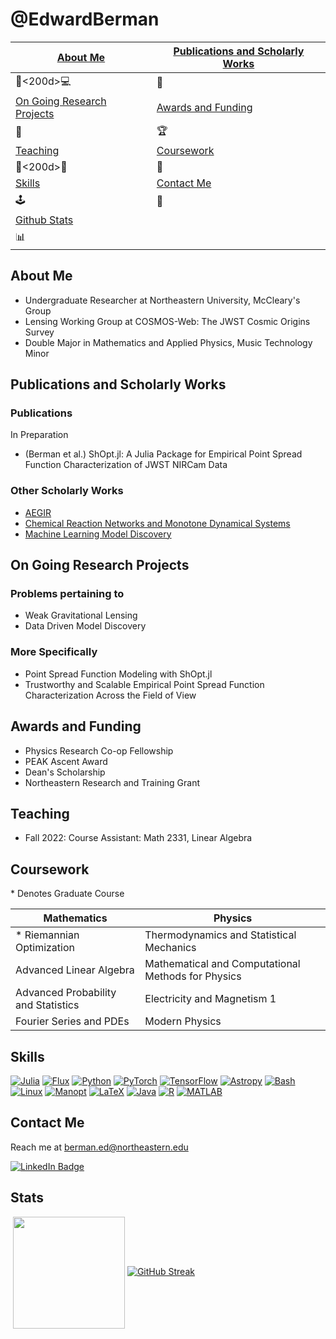 # @EdwardBerman

| [About Me](#about-me)               | [Publications and Scholarly Works](#publications-and-scholarly-works)  |
|------------------------------------|------------------------------------|
|👨<200d>💻                            | 📘                                 |
| [On Going Research Projects](#on-going-research-projects)  | [Awards and Funding](#awards-and-funding)  |
|🔭                                                          | 🏆                                       |
| [Teaching](#teaching)               | [Coursework](#coursework)            |
|👨<200d>🏫                           | 🏫                                 |
| [Skills](#skills)                  | [Contact Me](#contact-me)            |
|🕹                                 | 💌                                 |
| [Github Stats](#stats)              |
|📊                                 |


## About Me
+ Undergraduate Researcher at Northeastern University, McCleary's Group
+ Lensing Working Group at COSMOS-Web: The JWST Cosmic Origins Survey
+ Double Major in Mathematics and Applied Physics, Music Technology Minor

## Publications and Scholarly Works 

### Publications
In Preparation
+ (Berman et al.) ShOpt.jl: A Julia Package for Empirical Point Spread Function Characterization of JWST NIRCam Data


### Other Scholarly Works
+ [AEGIR](rascal-AEGIR.pdf)
+ [Chemical Reaction Networks and Monotone Dynamical Systems](REU.pdf)
+ [Machine Learning Model Discovery](mlpde.pdf)

## On Going Research Projects
### Problems pertaining to 
+ Weak Gravitational Lensing
+ Data Driven Model Discovery

### More Specifically
+  Point Spread Function Modeling with ShOpt.jl
+  Trustworthy and Scalable Empirical Point Spread Function Characterization Across the Field of View  

## Awards and Funding
+ Physics Research Co-op Fellowship 
+ PEAK Ascent Award 
+ Dean's Scholarship 
+ Northeastern Research and Training Grant 

## Teaching
+ Fall 2022: Course Assistant: Math 2331, Linear Algebra

## Coursework

\* Denotes Graduate Course

| Mathematics                           | Physics                                            |
|---------------------------------------|----------------------------------------------------|
| \* Riemannian Optimization            | Thermodynamics and Statistical Mechanics           |
| Advanced Linear Algebra               | Mathematical and Computational Methods for Physics |
| Advanced Probability and Statistics   | Electricity and Magnetism 1                        |
| Fourier Series and PDEs               | Modern Physics                                     |

## Skills
[![Julia](https://img.shields.io/badge/julia-black?style=for-the-badge&logo=julia)](https://github.com/EdwardBerman)
[![Flux](https://img.shields.io/badge/Flux.jl-black?style=for-the-badge&logo=julia)](https://github.com/FluxML/Flux.jl)
[![Python](https://img.shields.io/badge/python-black?style=for-the-badge&logo=python)](https://github.com/EdwardBerman)
[![PyTorch](https://img.shields.io/badge/PyTorch-black?style=for-the-badge&logo=pytorch)](https://github.com/pytorch/pytorch)
[![TensorFlow](https://img.shields.io/badge/TensorFlow-black?style=for-the-badge&logo=tensorflow)](https://github.com/tensorflow/tensorflow)
[![Astropy](https://img.shields.io/badge/Astropy-black?style=for-the-badge&logo=python)](https://github.com/astropy/astropy)
[![Bash](https://img.shields.io/badge/bash-black?style=for-the-badge&logo=gnu-bash&logoColor=white)](https://github.com/EdwardBerman)
[![Linux](https://img.shields.io/badge/Linux-black?style=for-the-badge&logo=linux)](https://github.com/torvalds/linux)
[![Manopt](https://img.shields.io/badge/Manopt-black?style=for-the-badge&logo=python)](https://github.com/NicolasBoumal/manopt)
[![LaTeX](https://img.shields.io/badge/LaTeX-black?style=for-the-badge&logo=latex)](https://www.latex-project.org/)
[![Java](https://img.shields.io/badge/java-black?style=for-the-badge&logo=openjdk)](https://github.com/EdwardBerman)
[![R](https://img.shields.io/badge/R-black?style=for-the-badge&logo=r)](https://github.com/EdwardBerman)
[![MATLAB](https://img.shields.io/badge/MATLAB-black?style=for-the-badge&logo=mathworks)](https://www.mathworks.com/products/matlab.html)


## Contact Me
Reach me at berman.ed@northeastern.edu

<a href="https://www.linkedin.com/in/edward-berman-324a86226/"> <img src="https://img.shields.io/badge/LinkedIn-blue?style=for-the-badge&logo=linkedin&logoColor=white" alt="LinkedIn Badge"/> </a>

## Stats


<a>&nbsp;<img align="center" src="https://github-readme-stats.vercel.app/api/top-langs/?username=EdwardBerman&layout=compact&theme=radical&langs_count=6" style="height:179px;"/></a>
[![GitHub Streak](https://github-readme-streak-stats.herokuapp.com/?user=EdwardBerman&theme=highcontrast)](https://git.io/streak-stats)

